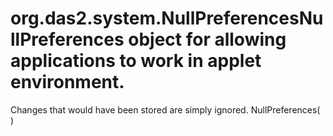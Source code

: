 # org.das2.system.NullPreferencesNullPreferences object for allowing applications to work in applet environment.
 Changes that would have been stored are simply ignored.
NullPreferences( )


